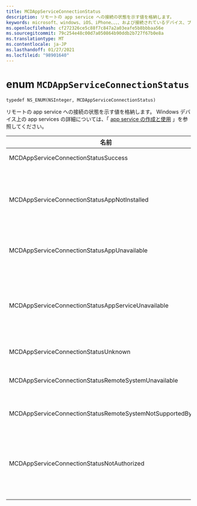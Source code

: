 ```yaml
---
title: MCDAppServiceConnectionStatus
description: リモートの app service への接続の状態を示す値を格納します。
keywords: microsoft、windows、iOS、iPhone、、、、および接続されているデバイス、プロジェクトローマ
ms.openlocfilehash: cf272326ce5c88f7c847a2a03eafe5b8bbbaa56e
ms.sourcegitcommit: 79c254e48c00d7a050864b90ddb2b727f67b0e8a
ms.translationtype: MT
ms.contentlocale: ja-JP
ms.lasthandoff: 01/27/2021
ms.locfileid: "98901640"
---
```

# <a name="enum-mcdappserviceconnectionstatus"></a>enum `MCDAppServiceConnectionStatus`

```
typedef NS_ENUM(NSInteger, MCDAppServiceConnectionStatus)
```

リモートの app service への接続の状態を示す値を格納します。 Windows デバイス上の app services の詳細については、「 [app service の作成と使用](/windows/uwp/launch-resume/how-to-create-and-consume-an-app-service) 」を参照してください。

|名前   |値   |説明   |
|--------|-------|-------------|
|MCDAppServiceConnectionStatusSuccess | 0| App service への接続が正常に開かれました。|
|MCDAppServiceConnectionStatusAppNotInstalled | 1| 接続を試行した app service のパッケージがデバイスにインストールされていません。 App service への接続を開こうとする前に、パッケージがインストールされていることを確認してください。|
|MCDAppServiceConnectionStatusAppUnavailable | 2| 接続を試行した app service のパッケージが一時的に使用できなくなっています。 後でもう一度接続してください。|
|MCDAppServiceConnectionStatusAppServiceUnavailable | 3| 指定されたパッケージ ID を持つアプリがインストールされ、使用できますが、指定された app service のサポートはアプリによって宣言されていません。 App service の名前とアプリのバージョンが正しいことを確認します。|
|MCDAppServiceConnectionStatusUnknown | 4| 不明な理由により、接続を確立できませんでした。|
|MCDAppServiceConnectionStatusRemoteSystemUnavailable | 5| ターゲットのリモートデバイスまたはアプリケーションが接続に使用できなくなりました。|
|MCDAppServiceConnectionStatusRemoteSystemNotSupportedByApp | 6|クライアントアプリがリモート接続をサポートするように構成されていません。|
|MCDAppServiceConnectionStatusNotAuthorized | 7| クライアントデバイスは、リモート接続をサポートすることが許可されていません。 これは、MCDAppServiceConnection に無効なトークンが渡されたことが原因で発生する可能性があります。|
